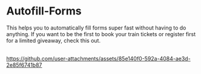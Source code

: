 # Autofill-Forms
This helps you to automatically fill forms super fast without having to do anything. If you want to be the first to book your train tickets or register first for a limited giveaway, check this out.
<br>
<br>


https://github.com/user-attachments/assets/85e140f0-592a-4084-ae3d-2e85f6741b87


